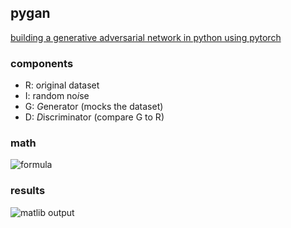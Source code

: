 ## pygan
[building a generative adversarial network in python using pytorch](https://medium.com/@devnag/generative-adversarial-networks-gans-in-50-lines-of-code-pytorch-e81b79659e3f)

### components
- R: o*r*iginal dataset
- I: random no*i*se
- G: *G*enerator (mocks the dataset)
- D: *D*iscriminator (compare G to R)

### math
![formula](https://3qeqpr26caki16dnhd19sv6by6v-wpengine.netdna-ssl.com/wp-content/uploads/2019/05/Summary-of-the-Generative-Adversarial-Network-Training-Algorithm-1024x669.png)

### results
![matlib output](https://media.discordapp.net/attachments/487260107244044319/692775267529130004/unknown.png?width=584&height=490)
